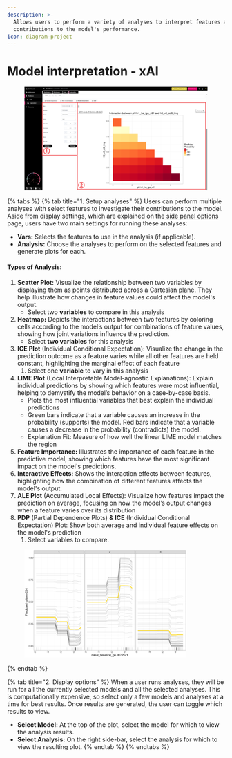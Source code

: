 ```yaml
---
description: >-
  Allows users to perform a variety of analyses to interpret features and their
  contributions to the model's performance.
icon: diagram-project
---
```


# Model interpretation - xAI

<figure><img src="../../../.gitbook/assets/Prediction_Model Interpretation_Main_annotated_v2.png" alt=""><figcaption></figcaption></figure>

{% tabs %}
{% tab title="1. Setup analyses" %}
Users can perform multiple analyses with select features to investigate their contributions to the model. Aside from display settings, which are explained on the[ side panel options](../../discovery/side-panel.md) page, users have two main settings for running these analyses:

* **Vars:** Selects the features to use in the analysis (if applicable).
* **Analysis:** Choose the analyses to perform on the selected features and generate plots for each.

#### Types of Analysis:

1. **Scatter Plot:** Visualize the relationship between two variables by displaying them as points distributed across a Cartesian plane. They help illustrate how changes in feature values could affect the model's output.
   * Select two **variables** to compare in this analysis
2. **Heatmap:** Depicts the interactions between two features by coloring cells according to the model’s output for combinations of feature values, showing how joint variations influence the prediction.
   * Select **two variables** for this analysis
3. **ICE Plot** (Individual Conditional Expectation): Visualize the change in the prediction outcome as a feature varies while all other features are held constant, highlighting the marginal effect of each feature
   1. Select one **variable** to vary in this analysis
4. **LIME Plot** (Local Interpretable Model-agnostic Explanations): Explain individual predictions by showing which features were most influential, helping to demystify the model’s behavior on a case-by-case basis.
   * Plots the most influential variables that best explain the individual predictions
   * &#x20;Green bars indicate that a variable causes an increase in the probability (supports) the model. Red bars indicate that a variable causes a decrease in the probability (contradicts) the model.
   * Explanation Fit: Measure of how well the linear LIME model matches the region
5. **Feature Importance:** Illustrates the importance of each feature in the predictive model, showing which features have the most significant impact on the model's predictions.
6. **Interactive Effects:** Shows the interaction effects between features, highlighting how the combination of different features affects the model's output.
7. **ALE Plot** (Accumulated Local Effects): Visualize how features impact the prediction on average, focusing on how the model’s output changes when a feature varies over its distribution
8. **PDP**  (Partial Dependence Plots) **& ICE** (Individual Conditional Expectation) Plot: Show both average and individual feature effects on the model's prediction
   1. Select variables to compare.

<figure><img src="../../../.gitbook/assets/Model Interpretation_PDP and ICE.png" alt="" width="375"><figcaption></figcaption></figure>
{% endtab %}

{% tab title="2. Display options" %}
When a user runs analyses, they will be run for all the currently selected models and all the selected analyses. This is computationally expensive, so select only a few models and analyses at a time for best results. Once results are generated, the user can toggle which results to view.

* **Select Model:** At the top of the plot, select the model for which to view the analysis results.
* **Select Analysis:** On the right side-bar, select the analysis for which to view the resulting plot.
{% endtab %}
{% endtabs %}

